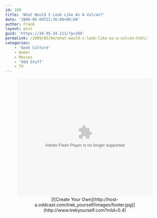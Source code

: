 ```yaml
---
id: 109
title: 'What Would I Look Like As A Vulcan?'
date: '2009-05-04T21:36:00+00:00'
author: Frank
layout: post
guid: 'https://34.95.34.211/?p=109'
permalink: /2009/05/04/what-would-i-look-like-as-a-vulcan-html/
categories:
    - 'Geek Culture'
    - Humor
    - Movies
    - 'Odd Stuff'
    - TV
---
```


<div src="v5"><center><div style="width: 429px;"><div style="height: 374px;"><object height="374" width="429"><param name="movie" value="http://content.oddcast.com/host/trek_yourself/swf/mySpace.swf?doorId=365&clientId=184&mId=30064449.1&ds=http%3A%2F%2Fhost-d.oddcast.com"></param><param name="BASE" value="host-d.oddcast.com"></param><param name="quality" value="high"></param><param name="salign" value="t"></param><param name="scale" value="noborder"></param><param name="bgcolor" value="#FFFFFF"></param><embed allownetworking="internal" allowscriptaccess="never" base="host-d.oddcast.com" bgcolor="#FFFFFF" height="374" name="hostMov" pluginspage="http://www.macromedia.com/shockwave/download/index.cgi?P1_Prod_Version=ShockwaveFlash" salign="t" scale="noborder" src="http://content.oddcast.com/host/trek_yourself/swf/mySpace.swf?doorId=365&clientId=184&mId=30064449.1&ds=http%3A%2F%2Fhost-d.oddcast.com" swliveconnect="true" type="application/x-shockwave-flash" width="429"></embed></object></div><div style="position: relative; height: 55px; width: 429px;">[![Create Your Own](http://host-a.oddcast.com/trek_yourself/images/footer.jpg)](http://www.trekyourself.com?mId=0.4)</div></div></center></div>